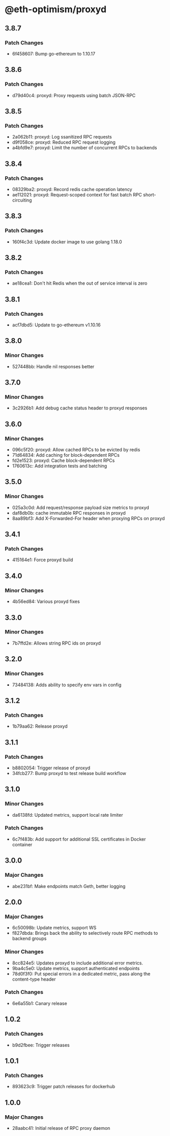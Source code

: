 # @eth-optimism/proxyd

## 3.8.7

### Patch Changes

- 6f458607: Bump go-ethereum to 1.10.17

## 3.8.6

### Patch Changes

- d79d40c4: proxyd: Proxy requests using batch JSON-RPC

## 3.8.5

### Patch Changes

- 2a062b11: proxyd: Log ssanitized RPC requests
- d9f058ce: proxyd: Reduced RPC request logging
- a4bfd9e7: proxyd: Limit the number of concurrent RPCs to backends

## 3.8.4

### Patch Changes

- 08329ba2: proxyd: Record redis cache operation latency
- ae112021: proxyd: Request-scoped context for fast batch RPC short-circuiting

## 3.8.3

### Patch Changes

- 160f4c3d: Update docker image to use golang 1.18.0

## 3.8.2

### Patch Changes

- ae18cea1: Don't hit Redis when the out of service interval is zero

## 3.8.1

### Patch Changes

- acf7dbd5: Update to go-ethereum v1.10.16

## 3.8.0

### Minor Changes

- 527448bb: Handle nil responses better

## 3.7.0

### Minor Changes

- 3c2926b1: Add debug cache status header to proxyd responses

## 3.6.0

### Minor Changes

- 096c5f20: proxyd: Allow cached RPCs to be evicted by redis
- 71d64834: Add caching for block-dependent RPCs
- fd2e1523: proxyd: Cache block-dependent RPCs
- 1760613c: Add integration tests and batching

## 3.5.0

### Minor Changes

- 025a3c0d: Add request/response payload size metrics to proxyd
- daf8db0b: cache immutable RPC responses in proxyd
- 8aa89bf3: Add X-Forwarded-For header when proxying RPCs on proxyd

## 3.4.1

### Patch Changes

- 415164e1: Force proxyd build

## 3.4.0

### Minor Changes

- 4b56ed84: Various proxyd fixes

## 3.3.0

### Minor Changes

- 7b7ffd2e: Allows string RPC ids on proxyd

## 3.2.0

### Minor Changes

- 73484138: Adds ability to specify env vars in config

## 3.1.2

### Patch Changes

- 1b79aa62: Release proxyd

## 3.1.1

### Patch Changes

- b8802054: Trigger release of proxyd
- 34fcb277: Bump proxyd to test release build workflow

## 3.1.0

### Minor Changes

- da6138fd: Updated metrics, support local rate limiter

### Patch Changes

- 6c7f483b: Add support for additional SSL certificates in Docker container

## 3.0.0

### Major Changes

- abe231bf: Make endpoints match Geth, better logging

## 2.0.0

### Major Changes

- 6c50098b: Update metrics, support WS
- f827dbda: Brings back the ability to selectively route RPC methods to backend groups

### Minor Changes

- 8cc824e5: Updates proxyd to include additional error metrics.
- 9ba4c5e0: Update metrics, support authenticated endpoints
- 78d0f3f0: Put special errors in a dedicated metric, pass along the content-type header

### Patch Changes

- 6e6a55b1: Canary release

## 1.0.2

### Patch Changes

- b9d2fbee: Trigger releases

## 1.0.1

### Patch Changes

- 893623c9: Trigger patch releases for dockerhub

## 1.0.0

### Major Changes

- 28aabc41: Initial release of RPC proxy daemon
